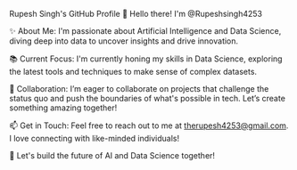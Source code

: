 Rupesh Singh's GitHub Profile
👋 Hello there! I'm @Rupeshsingh4253

✨ About Me: I'm passionate about Artificial Intelligence and Data Science, diving deep into data to uncover insights and drive innovation.

📚 Current Focus: I'm currently honing my skills in Data Science, exploring the latest tools and techniques to make sense of complex datasets.

🤝 Collaboration: I’m eager to collaborate on projects that challenge the status quo and push the boundaries of what's possible in tech. Let’s create something amazing together!

📫 Get in Touch: Feel free to reach out to me at therupesh4253@gmail.com. I love connecting with like-minded individuals!

🌟 Let's build the future of AI and Data Science together!

